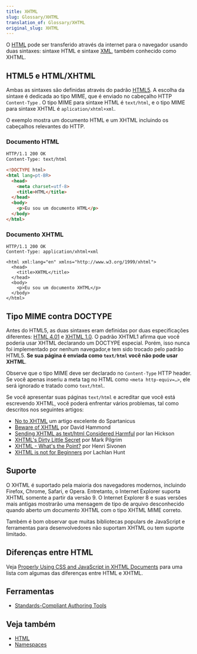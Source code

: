 ```yaml
---
title: XHTML
slug: Glossary/XHTML
translation_of: Glossary/XHTML
original_slug: XHTML
---
```

O [HTML](/pt-BR/docs/HTML) pode ser transferido através da internet para o navegador usando duas sintaxes: sintaxe HTML e sintaxe [XML](/pt-BR/docs/XML), também conhecido como XHTML.

## HTML5 e HTML/XHTML

Ambas as sintaxes são definidas através do padrão [HTML5](/pt-BR/docs/HTML/HTML5). A escolha da sintaxe é dedicada ao tipo MIME, que é enviado no cabeçalho HTTP `Content-Type` . O tipo MIME para sintaxe HTML é `text/html`, e o tipo MIME para sintaxe XHTML é `aplication/xhtml+xml`.

O exemplo mostra um documento HTML e um XHTML incluindo os cabeçalhos relevantes do HTTP.

### Documento HTML

```html
HTTP/1.1 200 OK
Content-Type: text/html

<!DOCTYPE html>
<html lang=pt-BR>
  <head>
    <meta charset=utf-8>
    <title>HTML</title>
  </head>
  <body>
    <p>Eu sou um documento HTML</p>
  </body>
</html>
```

### Documento XHTML

```
HTTP/1.1 200 OK
Content-Type: application/xhtml+xml

<html xml:lang="en" xmlns="http://www.w3.org/1999/xhtml">
  <head>
    <title>XHTML</title>
  </head>
  <body>
    <p>Eu sou um documento XHTML</p>
  </body>
</html>
```

## Tipo MIME contra DOCTYPE

Antes do HTML5, as duas sintaxes eram definidas por duas especificações diferentes: [HTML 4.01](http://www.w3.org/TR/html4/) e [XHTML 1.0](http://www.w3.org/TR/xhtml1/). O padrão XHTML1 afirma que você poderia usar XHTML declarando um DOCTYPE especial. Porém, isso nunca foi implementado por nenhum navegador,e tem sido trocado pelo padrão HTML5. **Se sua página é enviada como `text/html` você não pode usar XHTML**.

Observe que o tipo MIME deve ser declarado no `Content-Type` HTTP header. Se você apenas inseriu a meta tag no HTML como `<meta http-equiv=…>`, ele será ignorado e tratado como `text/html`.

Se você apresentar suas páginas `text/html` e acreditar que você está escrevendo XHTML, você poderá enfrentar vários problemas, tal como descritos nos seguintes artigos:

- [No to XHTML](http://www.spartanicus.utvinternet.ie/no-xhtml.htm) um artigo excelente do Spartanicus
- [Beware of XHTML](http://www.webdevout.net/articles/beware-of-xhtml) por David Hammond
- [Sending XHTML as text/html Considered Harmful](http://www.hixie.ch/advocacy/xhtml) por Ian Hickson
- [XHTML's Dirty Little Secret](http://www.xml.com/pub/a/2003/03/19/dive-into-xml.html) por Mark Pilgrim
- [XHTML - What's the Point?](http://hsivonen.iki.fi/xhtml-the-point/) por Henri Sivonen
- [XHTML is not for Beginners](http://lachy.id.au/log/2005/12/xhtml-beginners) por Lachlan Hunt

## Suporte

O XHTML é suportado pela maioria dos navegadores modernos, incluindo Firefox, Chrome, Safari, e Opera. Entretanto, o Internet Explorer suporta XHTML somente a partir da versão 9. O Internet Explorer 8 e suas versões mais antigas mostrarão uma mensagem de tipo de arquivo desconhecido quando aberto um documento XHTML com o tipo XHTML MIME correto.

Também é bom observar que muitas bibliotecas populars de JavaScript e ferramentas para desenvolvedores não suportam XHTML ou tem suporte limitado.

## Diferenças entre HTML

Veja [Properly Using CSS and JavaScript in XHTML Documents](/pt-BR/docs/Properly_Using_CSS_and_JavaScript_in_XHTML_Documents) para uma lista com algumas das diferenças entre HTML e XHTML.

## Ferramentas

- [Standards-Compliant Authoring Tools](/pt-BR/docs/Standards-Compliant_Authoring_Tools)

## Veja também

- [HTML](/pt-BR/docs/HTML)
- [Namespaces](/pt-BR/docs/Namespaces)
